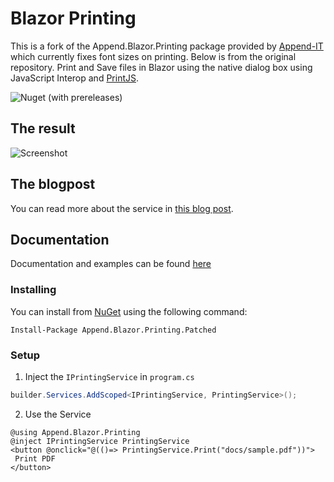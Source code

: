 # Blazor Printing
This is a fork of the Append.Blazor.Printing package provided by [Append-IT](https://github.com/Append-IT) which currently fixes font sizes on printing. Below is from the original repository.
Print and Save files in Blazor using the native dialog box using JavaScript Interop and [PrintJS](https://printjs.crabbly.com/).

![Nuget (with prereleases)](https://img.shields.io/nuget/vpre/Append.Blazor.Printing.Patched?style=flat-square)

## The result
![Screenshot](https://i.imgur.com/a0O6zwE.gif)

## The blogpost
You can read more about the service in [this blog post](https://medium.com/@benjaminvertonghen/printing-pdfs-in-blazor-8dff559101f9).

## Documentation
Documentation and examples can be found [here](https://blazor-printing.append.be/)

### Installing

You can install from [NuGet](https://www.nuget.org/packages/Append.Blazor.Printing.Patched/6.3.1) using the following command:

`Install-Package Append.Blazor.Printing.Patched`

### Setup

1. Inject the `IPrintingService` in `program.cs`
  ```cs
  builder.Services.AddScoped<IPrintingService, PrintingService>();
  ```
2. Use the Service
  ```razor
  @using Append.Blazor.Printing
  @inject IPrintingService PrintingService
  <button @onclick="@(()=> PrintingService.Print("docs/sample.pdf"))">
   Print PDF
  </button>
  ```
